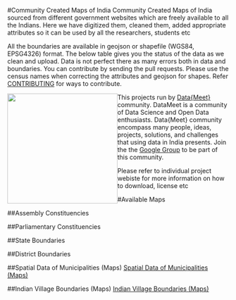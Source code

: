 #Community Created Maps of India
Community Created Maps of India sourced from different government websites which are freely available to all the Indians. Here we have digitized them, cleaned them, added appropriate attributes so it can be used by all the researchers, students etc

All the boundaries are available in geojson or shapefile (WGS84, EPSG4326) format. The below table gives you the status of the data as we clean and upload. Data is not perfect there as many errors both in data and boundaries. You can contribute by sending the pull requests. Please use the census names when correcting the attributes and geojson for shapes. Refer [CONTRIBUTING](/contributing) for ways to contribute.


<img width="250px" style="float:left" src="http://projects.datameet.org/logo/datameet_logo_v.1.2.png" > This projects run by <a href="http://datameet.org">Data{Meet}</a> community. DataMeet is a community of Data Science and Open Data enthusiasts. Data{Meet} community encompass many people, ideas, projects, solutions, and challenges that using data in India presents. Join the the <a href="https://groups.google.com/group/datameet">Google Group</a> to be part of this community.

Please refer to individual project webiste for more information on how to download, license etc

#Available Maps

##Assembly Constituencies

##Parliamentary Constituencies

##State Boundaries

##District Boundaries


##Spatial Data of Municipalities (Maps)
[Spatial Data of Municipalities (Maps)](http://projects.datameet.org/Municipal_Spatial_Data/)


##Indian Village Boundaries (Maps)
[Indian Village Boundaries (Maps)](http://projects.datameet.org/indian_village_boundaries/)


